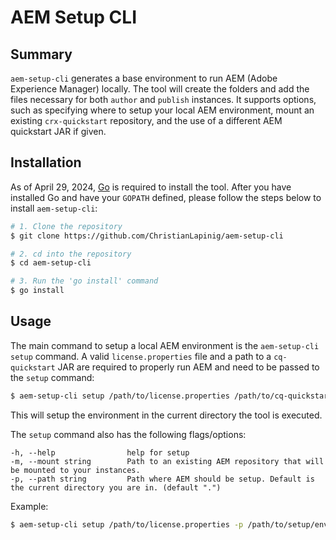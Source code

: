 # AEM Setup CLI

## Summary

`aem-setup-cli` generates a base environment to run AEM (Adobe Experience Manager)
locally. The tool will create the folders and add the files necessary for both `author`
and `publish` instances. It supports options, such as specifying where to setup
your local AEM environment, mount an existing `crx-quickstart` repository, and the use
of a different AEM quickstart JAR if given.

## Installation

As of April 29, 2024, [Go](https://go.dev/) is required to install the tool. After
you have installed Go and have your `GOPATH` defined, please follow the steps below to install `aem-setup-cli`:

```bash
# 1. Clone the repository
$ git clone https://github.com/ChristianLapinig/aem-setup-cli

# 2. cd into the repository
$ cd aem-setup-cli

# 3. Run the 'go install' command
$ go install
```

## Usage

The main command to setup a local AEM environment is the `aem-setup-cli setup` command.
A valid `license.properties` file and a path to a `cq-quickstart` JAR are required to properly run AEM and need to be
passed to the `setup` command:

```bash
$ aem-setup-cli setup /path/to/license.properties /path/to/cq-quickstart.jar
```

This will setup the environment in the current directory the tool is executed.

The `setup` command also has the following flags/options:

```
-h, --help                help for setup
-m, --mount string        Path to an existing AEM repository that will be mounted to your instances.
-p, --path string         Path where AEM should be setup. Default is the current directory you are in. (default ".")
```

Example:

```bash
$ aem-setup-cli setup /path/to/license.properties -p /path/to/setup/env -m /path/to/crx-quickstart
```
